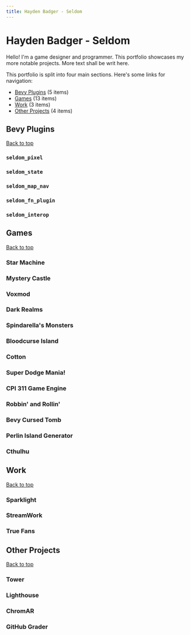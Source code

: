 ```yaml
---
title: Hayden Badger - Seldom
---
```


# Hayden Badger - Seldom

Hello! I'm a game designer and programmer. This portfolio showcases my more notable projects. More text shall be writ here.

This portfolio is split into four main sections. Here's some links for navigation:

- [Bevy Plugins](#bevy-plugins) (5 items)
- [Games](#games) (13 items)
- [Work](#work) (3 items)
- [Other Projects](#other-projects) (4 items)

## Bevy Plugins

[Back to top](#hayden-badger---seldom)

### `seldom_pixel`

### `seldom_state`

### `seldom_map_nav`

### `seldom_fn_plugin`

### `seldom_interop`

## Games

[Back to top](#hayden-badger---seldom)

### Star Machine

### Mystery Castle

### Voxmod

### Dark Realms

### Spindarella's Monsters

### Bloodcurse Island

### Cotton

### Super Dodge Mania!

### CPI 311 Game Engine

### Robbin' and Rollin'

### Bevy Cursed Tomb

### Perlin Island Generator

### Cthulhu

## Work

[Back to top](#hayden-badger---seldom)

### Sparklight

### StreamWork

### True Fans

## Other Projects

[Back to top](#hayden-badger---seldom)

### Tower

### Lighthouse

### ChromAR

### GitHub Grader
